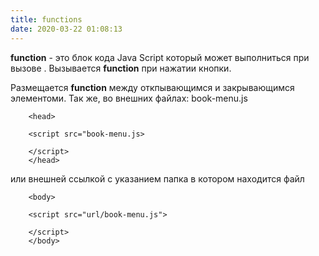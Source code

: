 ```yaml
---
title: functions
date: 2020-03-22 01:08:13
---
```



 **function** - это блок кода Java Script  который может выполниться при вызове .  Вызывается **function** при нажатии кнопки.
 
 Размещается **function** между откпывающимся и закрывающимся элементоми. Так же, во внешних файлах:  book-menu.js

        <head>  

        <script src="book-menu.js>

        </script>
        </head>

   или внешней ссылкой с указанием папка в котором находится файл 

        <body>    
        
        <script src="url/book-menu.js">
        
        </script>
        </body>



        

         